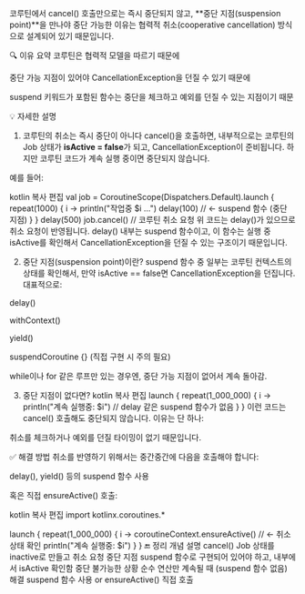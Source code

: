 코루틴에서 cancel() 호출만으로는 즉시 중단되지 않고, **중단 지점(suspension point)**을 만나야 중단 가능한 이유는 협력적 취소(cooperative cancellation) 방식으로 설계되어 있기 때문입니다.

🔍 이유 요약
코루틴은 협력적 모델을 따르기 때문에

중단 가능 지점이 있어야 CancellationException을 던질 수 있기 때문에

suspend 키워드가 포함된 함수는 중단을 체크하고 예외를 던질 수 있는 지점이기 때문

💡 자세한 설명
1. 코루틴의 취소는 즉시 중단이 아니다
cancel()을 호출하면, 내부적으로는 코루틴의 Job 상태가 **isActive = false**가 되고, CancellationException이 준비됩니다. 하지만 코루틴 코드가 계속 실행 중이면 중단되지 않습니다.

예를 들어:

kotlin
복사
편집
val job = CoroutineScope(Dispatchers.Default).launch {
    repeat(1000) { i ->
        println("작업중 $i ...")
        delay(100) // <- suspend 함수 (중단 지점)
    }
}
delay(500)
job.cancel() // 코루틴 취소 요청
위 코드는 delay()가 있으므로 취소 요청이 반영됩니다. delay() 내부는 suspend 함수이고, 이 함수는 실행 중 isActive를 확인해서 CancellationException을 던질 수 있는 구조이기 때문입니다.

2. 중단 지점(suspension point)이란?
suspend 함수 중 일부는 코루틴 컨텍스트의 상태를 확인해서, 만약 isActive == false면 CancellationException을 던집니다. 대표적으로:

delay()

withContext()

yield()

suspendCoroutine {} (직접 구현 시 주의 필요)

while이나 for 같은 루프만 있는 경우엔, 중단 가능 지점이 없어서 계속 돌아감.

3. 중단 지점이 없다면?
kotlin
복사
편집
launch {
    repeat(1_000_000) { i ->
        println("계속 실행중: $i")
        // delay 같은 suspend 함수가 없음
    }
}
이런 코드는 cancel() 호출해도 중단되지 않습니다. 이유는 단 하나:

취소를 체크하거나 예외를 던질 타이밍이 없기 때문입니다.

✅ 해결 방법
취소를 반영하기 위해서는 중간중간에 다음을 호출해야 합니다:

delay(), yield() 등의 suspend 함수 사용

혹은 직접 ensureActive() 호출:

kotlin
복사
편집
import kotlinx.coroutines.*

launch {
    repeat(1_000_000) { i ->
        coroutineContext.ensureActive() // <- 취소 상태 확인
        println("계속 실행중: $i")
    }
}
🔚 정리
개념	설명
cancel()	Job 상태를 inactive로 만들고 취소 요청
중단 지점	suspend 함수로 구현되어 있어야 하고, 내부에서 isActive 확인함
중단 불가능한 상황	순수 연산만 계속될 때 (suspend 함수 없음)
해결	suspend 함수 사용 or ensureActive() 직접 호출
